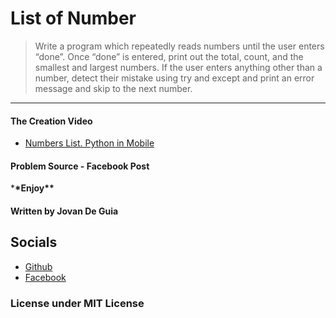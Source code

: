 # List of Number

> Write a program which repeatedly reads numbers until the user enters “done”.
> Once “done” is entered, print out the total, count, and the smallest and largest numbers.
> If the user enters anything other than a number, detect their mistake using
> try and except and print an error message and skip to the next number.

---

#### The Creation Video

- [Numbers List. Python in Mobile](https://youtu.be/3GPEn3rzCtE)

#### Problem Source - Facebook Post

\***\*Enjoy\*\***

#### Written by Jovan De Guia

## Socials

- [Github](https://github.com/jxmked)
- [Facebook](https://www.facebook.com/deguia25)

### License under MIT License
